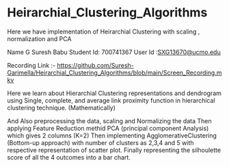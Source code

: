 # Heirarchial_Clustering_Algorithms
Here we have implementation of Heirarchial Clustering with scaling , normalization and PCA

Name G Suresh Babu 
Student Id: 700741367
User Id :SXG13670@ucmo.edu

Recording Link :-
https://github.com/Suresh-Garimella/Heirarchial_Clustering_Algorithms/blob/main/Screen_Recording.mkv

Here we learn about Hierarchial Clustering representations and dendrogram using Single, 
complete, and average link proximity function in hierarchical clustering technique. (Mathematically)

And Also preprocessing the data, scaling and  Normalizing the data 
Then applying Feature Reduction methid PCA (principal component Analysis) which gives 2 columns (K=2)
Then implementing AgglomerativeClustering (Bottom-up approach) with number of clusters as 2,3,4 and 5 with 
respective representation of scatter plot.
Finally representing the silhoulette score of all the 4 outcomes into a bar chart.

